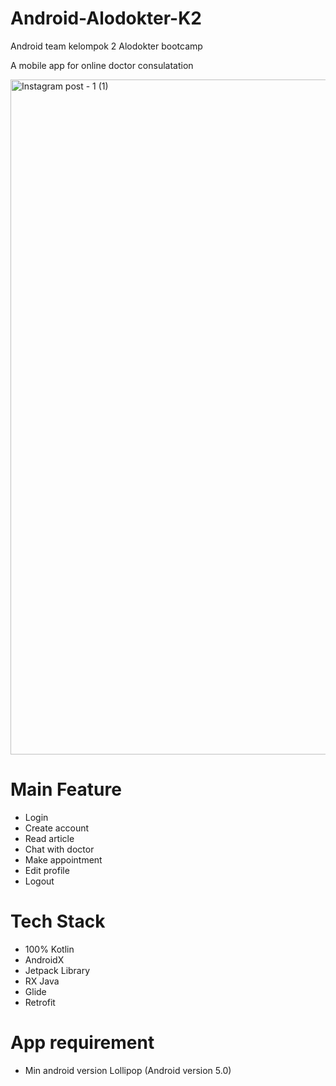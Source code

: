 # Android-Alodokter-K2
Android team kelompok 2 Alodokter bootcamp


A mobile app for online doctor consulatation 

 <img width="1080" alt="Instagram post - 1 (1)" src="https://user-images.githubusercontent.com/50267658/145566144-c8a2da0f-96ad-4388-8e50-fade9ef8712b.png">


# Main Feature

<ul>
  <li>Login</li>
  <li>Create account</li>
  <li>Read article</li>
  <li>Chat with doctor</li>
  <li>Make appointment</li>
  <li>Edit profile</li>
  <li>Logout</li>
</ul>

# Tech Stack

<ul>
  <li>100% Kotlin</li>
  <li>AndroidX</li>
  <li>Jetpack Library</li>
  <li>RX Java</li>
  <li>Glide</li>
  <li>Retrofit</li>
</ul>

# App requirement

<ul>
  <li>Min android version Lollipop (Android version 5.0)</li>
</ul>
